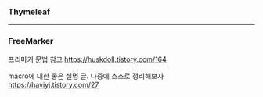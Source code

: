 ### Thymeleaf

---
### FreeMarker

프리마커 문법 참고
https://huskdoll.tistory.com/164

macro에 대한 좋은 설명 글. 나중에 스스로 정리해보자
https://haviyj.tistory.com/27   
